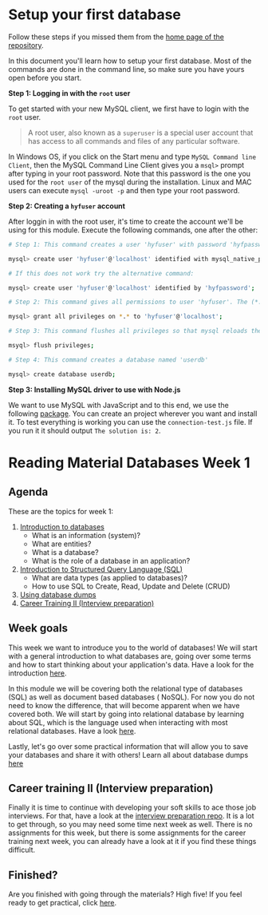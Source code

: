 # Setup your first database

Follow these steps if you missed them from
the [home page of the repository](https://github.com/HackYourFuture/databases).

In this document you'll learn how to setup your first database. Most of the commands are done in the command line, so
make sure you have yours open before you start.

**Step 1: Logging in with the `root` user**

To get started with your new MySQL client, we first have to login with the `root` user.

> A root user, also known as a `superuser` is a special user account that has access to all commands and files of any
> particular software.

In Windows OS, if you click on the Start menu and type `MySQL Command line Client`, then
the MySQL Command Line Client gives you a `msql>` prompt after typing in your root password.
Note that this password is the one you used for the `root user` of the mysql during the installation.
Linux and MAC users can execute `mysql -uroot -p` and then type your root password.

**Step 2: Creating a `hyfuser` account**

After loggin in with the root user, it's time to create the account we'll be using for this module. Execute the
following commands, one after the other:

```bash
# Step 1: This command creates a user 'hyfuser' with password 'hyfpassword' for the database server at 'localhost'

mysql> create user 'hyfuser'@'localhost' identified with mysql_native_password by 'hyfpassword';

# If this does not work try the alternative command:

mysql> create user 'hyfuser'@'localhost' identified by 'hyfpassword';

# Step 2: This command gives all permissions to user 'hyfuser'. The (*.*) means every table of every database.

mysql> grant all privileges on *.* to 'hyfuser'@'localhost';

# Step 3: This command flushes all privileges so that mysql reloads the grant table and our changes are enabled

msyql> flush privileges;

# Step 4: This command creates a database named 'userdb'

mysql> create database userdb;
```

**Step 3: Installing MySQL driver to use with Node.js**

We want to use MySQL with JavaScript and to this end, we use the following [package](https://github.com/mysqljs/mysql).
You can create an project wherever you want and install it. To test everything is working you can use
the `connection-test.js` file. If you run it it should output `The solution is: 2`.

# Reading Material Databases Week 1

## Agenda

These are the topics for week 1:

1. [Introduction to databases](https://hackyourfuture.github.io/study/#/databases/README)
    - What is an information (system)?
    - What are entities?
    - What is a database?
    - What is the role of a database in an application?
2. [Introduction to Structured Query Language (SQL)](https://hackyourfuture.github.io/study/#/databases/sql/README)
    - What are data types (as applied to databases)?
    - How to use SQL to Create, Read, Update and Delete (CRUD)
3. [Using database dumps](https://hackyourfuture.github.io/study/#/databases/sql/dumps)
4. [Career Training II (Interview preparation)](https://github.com/HackYourFuture/interviewpreparation)

## Week goals

This week we want to introduce you to the world of databases! We will start with a general introduction to what
databases are, going over some terms and how to start thinking about your application's data. Have a look for the
introduction [here](https://hackyourfuture.github.io/study/#/databases/README).

In this module we will be covering both the relational type of databases (SQL) as well as document based databases (
NoSQL). For now you do not need to know the difference, that will become apparent when we have covered both. We will
start by going into relational database by learning about SQL, which is the language used when interacting with most
relational databases. Have a look [here](https://hackyourfuture.github.io/study/#/databases/sql/README).

Lastly, let's go over some practical information that will allow you to save your databases and share it with others!
Learn all about database dumps [here](https://hackyourfuture.github.io/study/#/databases/sql/dumps)

## Career training II (Interview preparation)
Finally it is time to continue with developing your soft skills to ace those job interviews. For that, have a look at the [interview preparation repo](https://github.com/HackYourFuture/interviewpreparation). It is a lot to get through, so you may need some time next week as well. There is no assignments for this week, but there is some assignments for the career training next week, you can already have a look at it if you find these things difficult.

## Finished?

Are you finished with going through the materials? High five! If you feel ready to get practical,
click [here](./MAKEME.md).
